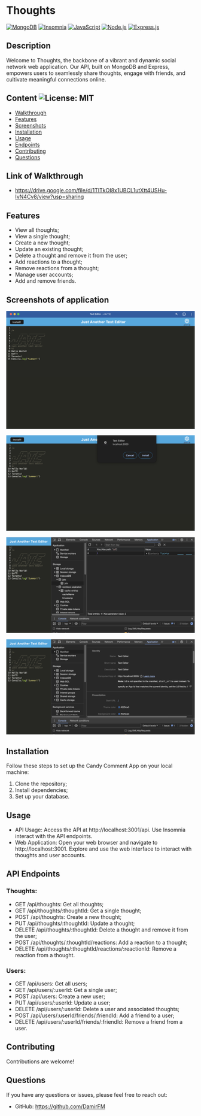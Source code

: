 # Thoughts
[![MongoDB](https://img.shields.io/badge/MongoDB-%234ea94b.svg?style=for-the-badge&logo=mongodb&logoColor=white)](https://www.mongodb.com)
[![Insomnia](https://img.shields.io/badge/Insomnia-5849BE?style=for-the-badge&logo=insomnia&logoColor=white)](https://insomnia.rest/)
[![JavaScript](https://img.shields.io/badge/JavaScript-F7DF1E?style=for-the-badge&logo=javascript&logoColor=black)](https://www.javascript.com)
[![Node.js](https://img.shields.io/badge/node.js-6DA55F?style=for-the-badge&logo=node.js&logoColor=white)](https://nodejs.org/en)
[![Express.js](https://img.shields.io/badge/Express.js-000000?style=for-the-badge&logo=express&logoColor=white)](https://expressjs.com/)

## Description

Welcome to Thoughts, the backbone of a vibrant and dynamic social network web application. Our API, built on MongoDB and Express, empowers users to seamlessly share thoughts, engage with friends, and cultivate meaningful connections online.

## Content ![License: MIT](https://img.shields.io/badge/License-MIT-yellow.svg) 

- [Walkthrough](#Walkthrough)
- [Features](#Features)
- [Screenshots](#Screenshots)
- [Installation](#Installation)
- [Usage](#Usage)
- [Endpoints](#Endpoints)
- [Contributing](#Contributing)
- [Questions](#Questions)

## Link of Walkthrough

- https://drive.google.com/file/d/1TITkOI8x1UBCL1utXtt4USHu-IvN4Cv8/view?usp=sharing

## Features

- View all thoughts;
- View a single thought;
- Create a new thought;
- Update an existing thought;
- Delete a thought and remove it from the user;
- Add reactions to a thought;
- Remove reactions from a thought;
- Manage user accounts;
- Add and remove friends.

## Screenshots of application

![Alt text](./screenshots/1.png "Welcome screen")

![Alt text](./screenshots/2.png "Installation")

![Alt text](./screenshots/3.png "IndexeDB")

![Alt text](./screenshots/4.png "Manifest")

## Installation

Follow these steps to set up the Candy Comment App on your local machine:

1. Clone the repository;
2. Install dependencies;
3. Set up your database.

## Usage

- API Usage:
    Access the API at http://localhost:3001/api.
    Use Insomnia interact with the API endpoints.
- Web Application:
    Open your web browser and navigate to http://localhost:3001.
    Explore and use the web interface to interact with thoughts and user accounts.

## API Endpoints

### Thoughts:
- GET /api/thoughts: Get all thoughts;
- GET /api/thoughts/:thoughtId: Get a single thought;
- POST /api/thoughts: Create a new thought;
- PUT /api/thoughts/:thoughtId: Update a thought;
- DELETE /api/thoughts/:thoughtId: Delete a thought and remove it from the user;
- POST /api/thoughts/:thoughtId/reactions: Add a reaction to a thought;
- DELETE /api/thoughts/:thoughtId/reactions/:reactionId: Remove a reaction from a thought.
  
### Users:
- GET /api/users: Get all users;
- GET /api/users/:userId: Get a single user;
- POST /api/users: Create a new user;
- PUT /api/users/:userId: Update a user;
- DELETE /api/users/:userId: Delete a user and associated thoughts;
- POST /api/users/:userId/friends/:friendId: Add a friend to a user;
- DELETE /api/users/:userId/friends/:friendId: Remove a friend from a user.

## Contributing

Contributions are welcome!

## Questions
If you have any questions or issues, please feel free to reach out:
- GitHub: https://github.com/DamirFM

